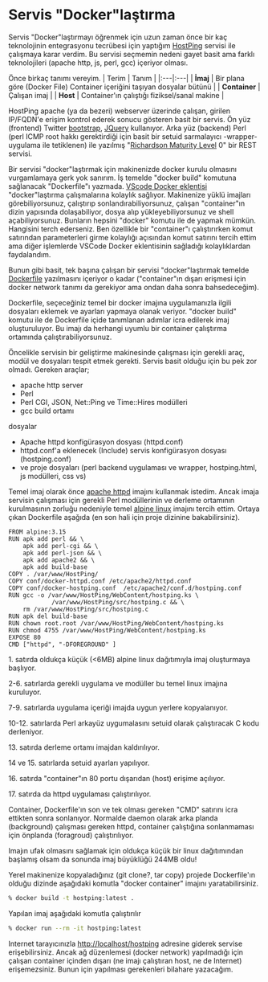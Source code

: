 # Servis "Docker"laştırma

Servis "Docker"laştırmayı öğrenmek için uzun zaman önce bir kaç teknolojinin entegrasyonu tecrübesi için yaptığım [HostPing](https://github.com/tufanoruk/HostPing) servisi ile çalışmaya karar verdim. Bu servisi seçmemin nedeni gayet basit ama farklı teknolojileri (apache http, js, perl, gcc) içeriyor olması.

Önce birkaç tanımı vereyim.
| Terim | Tanım |
|:---|:---|
| **İmaj** | Bir plana göre (Docker  File) Container içeriğini taşıyan dosyalar bütünü |
| **Container**  | Çalışan imaj |
| **Host**  | Container'ın çalıştığı fiziksel/sanal makine |

HostPing apache (ya da bezeri) webserver üzerinde çalışan, girilen IP/FQDN'e erişim kontrol ederek sonucu gösteren basit bir servis. Ön yüz (frontend) Twitter [bootstrap](https://getbootstrap.com/1.0.0/), [JQuery](https://jquery.com/) kullanıyor. Arka yüz (backend) Perl (perl ICMP root hakkı gerektirdiği için basit bir setuid sarmalayıcı -wrapper- uygulama ile tetiklenen) ile yazılmış "[Richardson  Maturity Level](https://martinfowler.com/articles/richardsonMaturityModel.html) 0" bir REST servisi.

Bir servisi "docker"laştırmak için makinenizde docker kurulu olmasını vurgamlamaya gerk yok sanırım. İş temelde "docker build" komutuna sağlanacak "Dockerfile"ı yazmada. [VScode Docker eklentisi](https://marketplace.visualstudio.com/items?itemName=ms-azuretools.vscode-docker) "docker"laştırma çalışmalarına kolaylık sağlıyor. Makinenize yüklü imajları görebiliyorsunuz, çalıştırıp sonlandırabiliyorsunuz, çalışan "container"ın dizin yapısında dolaşabiliyor, dosya alıp yükleyebiliyorsunuz ve shell açabiliyorsunuz. Bunların hepsini "docker" komutu ile de yapmak mümkün. Hangisini terch ederseniz. Ben özellikle bir "container"ı çalıştırırken komut satırından parameterleri girme kolaylığı açısından komut satırını tercih ettim ama diğer işlemlerde VSCode Docker eklentisinin sağladığı kolaylıklardan faydalandım.

Bunun gibi basit, tek başına çalışan bir servisi "docker"laştırmak temelde [Dockerfile](https://docs.docker.com/engine/reference/builder/) yazılmasını içeriyor o kadar ("container"ın dışarı erişmesi için docker network tanımı da gerekiyor ama ondan daha sonra bahsedeceğim).

Dockerfile, seçeceğiniz temel bir docker imajına uygulamanızla ilgili dosyaları eklemek ve ayarları yapmaya olanak veriyor. "docker build" komutu ile de Dockerfile içide tanımlanan adımlar icra edilerek imaj oluşturuluyor. Bu imajı da herhangi uyumlu bir container çalıştırma ortamında çalıştırabiliyorsunuz.

Öncelikle servisin bir geliştirme makinesinde çalışması için gerekli araç, modül ve dosyaları tespit etmek gerekti. Servis basit olduğu için bu pek zor olmadı. Gereken araçlar;

- apache http server
- Perl
- Perl CGI, JSON, Net::Ping ve Time::Hires modülleri
- gcc build ortamı

dosyalar

- Apache httpd konfigürasyon dosyası (httpd.conf)
- httpd.conf'a eklenecek (Include) servis konfigürasyon dosyası (hostping.conf)
- ve proje dosyaları (perl backend uygulaması ve wrapper, hostping.html, js modülleri, css vs)

Temel imaj olarak önce [apache httpd](https://hub.docker.com/_/httpd) imajını kullanmak istedim. Ancak imaja servisin çalışması için gerekli Perl modüllerinin ve derleme ortamının kurulmasının zorluğu nedeniyle temel [alpine linux](https://hub.docker.com/_/alpine) imajını tercih ettim. Ortaya çıkan Dockerfile aşağıda (en son hali için proje dizinine bakabilirsiniz).

```Docker {.line-numbers}
FROM alpine:3.15
RUN apk add perl && \
    apk add perl-cgi && \
    apk add perl-json && \
    apk add apache2 && \
    apk add build-base
COPY . /var/www/HostPing/
COPY conf/docker-httpd.conf /etc/apache2/httpd.conf
COPY conf/docker-hostping.conf  /etc/apache2/conf.d/hostping.conf
RUN gcc -o /var/www/HostPing/WebContent/hostping.ks \
            /var/www/HostPing/src/hostping.c && \
    rm /var/www/HostPing/src/hostping.c
RUN apk del build-base
RUN chown root.root /var/www/HostPing/WebContent/hostping.ks  
RUN chmod 4755 /var/www/HostPing/WebContent/hostping.ks
EXPOSE 80
CMD ["httpd", "-DFOREGROUND" ]
```

1\. satırda oldukça küçük (<6MB) alpine linux dağıtımıyla imaj oluşturmaya başlıyor.

2-6. satırlarda gerekli uygulama ve modüller bu temel linux imajına kuruluyor.

7-9. satırlarda uygulama içeriği imajda uygun yerlere kopyalanıyor.

10-12. satırlarda Perl arkayüz uygumalasını setuid olarak çalıştıracak C kodu derleniyor.

13\. satırda derleme ortamı imajdan kaldırılıyor.

14 ve 15. satırlarda setuid ayarları yapılıyor.

16\. satırda "container"ın 80 portu dışarıdan (host) erişime açılıyor.

17\. satırda da httpd uygulaması çalıştırılıyor.

Container, Dockerfile'ın son ve tek olması gereken "CMD" satırını icra ettikten sonra sonlanıyor. Normalde daemon olarak arka planda (background) çalışması gereken httpd, container çalıştığına sonlanmaması için önplanda (foragroud) çalıştırılıyor.

Imajın ufak olmasını sağlamak için oldukça küçük bir linux dağıtımından başlamış olsam da sonunda imaj büyüklüğü 244MB oldu!

Yerel makinenize kopyaladığınız (git clone?, tar copy) projede Dockerfile'ın olduğu dizinde aşağıdaki komutla "docker container" imajını yaratabilirsiniz.

```bash
% docker build -t hostping:latest .
```

Yapılan imaj aşağıdaki komutla çalıştırılır

```bash
% docker run --rm -it hostping:latest
```

Internet tarayıcınızla <http://localhost/hostping> adresine giderek servise erişebilirsiniz. Ancak ağ düzenlemesi (docker network) yapılmadığı için çalışan container içinden dışarı (ne imajı çalıştıran host, ne de Internet) erişemezsiniz. Bunun için yapılması gerekenleri bilahare yazacağım.

